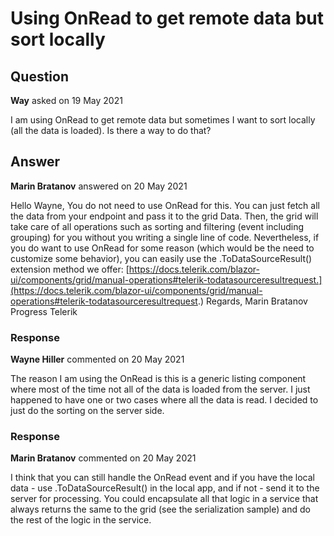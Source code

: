 # Using OnRead to get remote data but sort locally

## Question

**Way** asked on 19 May 2021

I am using OnRead to get remote data but sometimes I want to sort locally (all the data is loaded). Is there a way to do that?

## Answer

**Marin Bratanov** answered on 20 May 2021

Hello Wayne, You do not need to use OnRead for this. You can just fetch all the data from your endpoint and pass it to the grid Data. Then, the grid will take care of all operations such as sorting and filtering (event including grouping) for you without you writing a single line of code. Nevertheless, if you do want to use OnRead for some reason (which would be the need to customize some behavior), you can easily use the .ToDataSourceResult() extension method we offer: [https://docs.telerik.com/blazor-ui/components/grid/manual-operations#telerik-todatasourceresultrequest.](https://docs.telerik.com/blazor-ui/components/grid/manual-operations#telerik-todatasourceresultrequest.) Regards, Marin Bratanov Progress Telerik

### Response

**Wayne Hiller** commented on 20 May 2021

The reason I am using the OnRead is this is a generic listing component where most of the time not all of the data is loaded from the server. I just happened to have one or two cases where all the data is read. I decided to just do the sorting on the server side.

### Response

**Marin Bratanov** commented on 20 May 2021

I think that you can still handle the OnRead event and if you have the local data - use .ToDataSourceResult() in the local app, and if not - send it to the server for processing. You could encapsulate all that logic in a service that always returns the same to the grid (see the serialization sample) and do the rest of the logic in the service.
